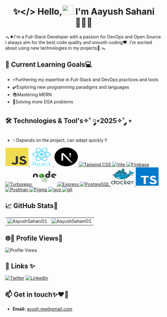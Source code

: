 <div align ="center">
 
 #  ✨</> Hello,<img src="https://raw.githubusercontent.com/MartinHeinz/MartinHeinz/master/wave.gif" width="36px" height="30px"> I'm Aayush Sahani👩🏻‍💻
 
 
</div>

ᯓ★I'm a Full-Stack Developer with a passion for DevOps and Open Source. I always aim for the best code quality and smooth coding❤️. I'm excited about using new technologies in my projects🚀.ᯓ


## 🌱 Current Learning Goals💻  
- ⚡Furthering my expertise in Full-Stack and DevOps practices and tools  
- ✔️Exploring new programming paradigms and languages 
- 📚Mastering MERN 
- 💎Solving more DSA problems  

## 🛠️ Technologies & Tool's✧˚ ༘⋆2025✧˚ ༘ ⋆ 
-  ✨Depends on the project, can adapt quickly !!
<p align="left">
 <a href="https://developer.mozilla.org/en-US/docs/Web/JavaScript" target="_blank">
    <img src="https://raw.githubusercontent.com/devicons/devicon/master/icons/javascript/javascript-original.svg" alt="javascript" width="75px" height="60px" />
  </a> 
  <a href="https://reactjs.org/" target="_blank">
    <img src="https://raw.githubusercontent.com/devicons/devicon/master/icons/react/react-original-wordmark.svg" alt="react" width="75px" height="60px" />
  </a> 
  <a href="https://nextjs.org/" target="_blank">
    <img src="https://raw.githubusercontent.com/devicons/devicon/master/icons/nextjs/nextjs-original.svg" alt="nextjs" width="75px" height="60px" />
  </a>
  <a href="https://tailwindcss.com/" target="_blank">
    <img src="https://user-images.githubusercontent.com/25181517/202896760-337261ed-ee92-4979-84c4-d4b829c7355d.png" alt="Tailwind CSS" title="Tailwind CSS" width="75px" height="60px" />
  </a>
  <a href="https://vitejs.dev/" target="_blank">
    <img src="https://github-production-user-asset-6210df.s3.amazonaws.com/62091613/261395532-b40892ef-efb8-4b0e-a6b5-d1cfc2f3fc35.png" alt="Vite" title="Vite" width="75px" height="60px" />
  </a>
  <a href="https://firebase.google.com/" target="_blank">
    <img src="https://user-images.githubusercontent.com/25181517/189716855-2c69ca7a-5149-4647-936d-780610911353.png" alt="Firebase" title="Firebase" width="75px" height="60px" />
  </a>
  <a href="https://turbo.build/repo" target="_blank">
    <img src="https://user-images.githubusercontent.com/4060187/196936104-5797972c-ab10-4834-bd61-0d1e5f442c9c.png" alt="Turborepo" title="Turborepo" width="75px" height="60px" />
  </a>
   <a href="https://nodejs.org" target="_blank">
    <img src="https://raw.githubusercontent.com/devicons/devicon/master/icons/nodejs/nodejs-original-wordmark.svg" alt="nodejs" width="75px" height="60px" />
  </a> 
  <a href="https://expressjs.com/" target="_blank">
    <img src="https://user-images.githubusercontent.com/25181517/183859966-a3462d8d-1bc7-4880-b353-e2cbed900ed6.png" alt="Express" title="Express" width="75px" height="60px" />
  </a>
  <a href="https://www.postgresql.org/" target="_blank">
    <img src="https://user-images.githubusercontent.com/25181517/117208740-bfb78400-adf5-11eb-97bb-09072b6bedfc.png" alt="PostgreSQL" title="PostgreSQL" width="75px" height="60px" />
  </a>
  <a href="https://www.docker.com/" target="_blank">
    <img src="https://raw.githubusercontent.com/devicons/devicon/master/icons/docker/docker-original-wordmark.svg" alt="docker" width="75px" height="60px" />
  </a>
  <a href="https://www.typescriptlang.org/" target="_blank">
    <img src="https://raw.githubusercontent.com/devicons/devicon/master/icons/typescript/typescript-original.svg" alt="typescript" width="75px" height="60px" />
  </a>
  <a href="https://www.postman.com/" target="_blank">
    <img src="https://user-images.githubusercontent.com/25181517/192109061-e138ca71-337c-4019-8d42-4792fdaa7128.png" alt="Postman" title="Postman" width="60px" height="60px" />
  </a>
  <a href="https://www.figma.com/" target="_blank">
    <img src="https://user-images.githubusercontent.com/25181517/189715289-df3ee512-6eca-463f-a0f4-c10d94a06b2f.png" alt="Figma" title="Figma" width="60px" height="60px" />
  </a>
  <a href="https://cloud.google.com" target="_blank">
    <img src="https://www.vectorlogo.zone/logos/google_cloud/google_cloud-icon.svg" alt="gcp" width="60px" height="60px" />
  </a> 
  <a href="https://git-scm.com/" target="_blank">
    <img src="https://www.vectorlogo.zone/logos/git-scm/git-scm-icon.svg" alt="git" width="75px" height="60px" />
  </a> 
</p>

## 📈 GitHub Stats🔑  
<table>
  <tr>
    <td>
    <img src="https://github-readme-stats.vercel.app/api?username=AayushSahani01&count_private=true&show_icons=true&theme=radical&hide=issues,contribs" alt="AayushSahani01" /></td>
    <td><img src="https://github-readme-streak-stats.herokuapp.com?user=AayushSahani01&theme=radical&hide_border=true" alt="AayushSahani01" /></td>
  </tr>
</table>


## 🌐👀 Profile Views💫
![Profile Views](https://komarev.com/ghpvc/?username=AayushSahani01&style=flat&color=blue) 

## 🔗 Links ✨ 
<a href="https://x.com/Aa_yu_sh_2526_?s=09" target="__blank"><img src="https://img.shields.io/twitter/follow/Aayush_Sahani?style=social" alt="Twitter"></a>
<a href="https://www.linkedin.com/in/ayushsahani01" target="_blank"><img src="https://img.shields.io/badge/LinkedIn-%230077B5.svg?&style=flat-square&logo=linkedin&logoColor=white" alt="LinkedIn"></a>
</a>
  

## 📫 Get in touch✨❤️💫
- **Email:** [ayush.me@gmail.com](mailto:ayushsahani.me@gmail.com)
 
